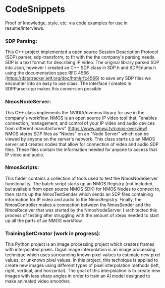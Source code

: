 # CodeSnippets
Proof of knowledge, style, etc. via code examples for use in resume/interviews.

### SDP Parsing:
This C++ project implemented a open source Session Description Protocol (SDP) parser, sdp-transform, to fit with the the company's parsing needs. SDP is a text format for describing IP video. The original library parsed SDP into Json, however I created an C++ SDP class in SDP.h and SDPEnums.h using the documentation spec RFC 4566 (https://datatracker.ietf.org/doc/html/rfc4566) to save any SDP files we encounter into an easy to use class. The interface I created in SDPParser.cpp makes this conversion possible.

### NmosNodeServer:
This C++ class implements the NVIDIA/nvnmos library for use in the company's workflow. NMOS is an open source IP video tool that, "enables connection, management, and control of your IP video and audio devices from different manufacturers" (https://www.amwa.tv/nmos-overview). NMOS stores SDP files as "Nodes" on an "Node Server" which can be viewed by anyone on the server's network.  This class starts up an NMOS server and creates nodes that allow for connection of video and audio SDP files. These files contain the information needed for anyone to access that IP video and audio.

### NmosScripts:
This folder contains a collection of tools used to test the NmosNodeServer functionality. The batch script starts up an NMOS Registry (not included, but available from open source NMOS SDK) for NMOS Nodes to connect to, then starts up the NmosTestSender which sends an SDP files containing information for IP video and audio to the NmosRegistry. Finally, the NmosController makes a connection between the NmosSender and the NmosReceiver that was started by the NmosNodeServer. I architected this process of testing after struggling with the amount of steps needed to start up all the parts of an NMOS workflow.

### TrainingSetCreator (work in progress):
This Python project is an image processing project which creates frames with interpolated pixels. Digial image interpolation is an image processing technique which uses surrounding known pixel values to estimate new pixel values, or unknown pixel values. In this project, this technique is applied to create new images using different types of pixel interpolation methods (left, right, vertical, and horizontal). The goal of this interpolation is to create new images with less sharp angles in order to train an AI model designed to make animated video smoother.

